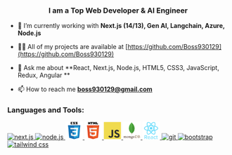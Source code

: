 <!--
**BhaveshKumarSharma/BhaveshkumarSharma** is a ✨ _special_ ✨ repository because its `README.md` (this file) appears on your GitHub profile.

Here are some ideas to get you started:

- 🔭 I’m currently working on ...
- 🌱 I’m currently learning ...
- 👯 I’m looking to collaborate on ...
- 🤔 I’m looking for help with ...
- 💬 Ask me about ...
- 📫 How to reach me: ...
- 😄 Pronouns: ...
- ⚡ Fun fact: ...
-->
<h3 align="center">I am a Top Web Developer & AI Engineer</h3>


- 🌱 I’m currently working with **Next.js (14/13), Gen AI, Langchain, Azure, Node.js**

- 👨‍💻 All of my projects are available at [https://github.com/Boss930129](https://github.com/Boss930129)

- 💬 Ask me about **React, Next.js, Node.js, HTML5, CSS3, JavaScript, Redux, Angular **

- 📫 How to reach me **boss930129@gmail.com**




<h3 align="left">Languages and Tools:</h3>
<p align="left">  
<a href="https://nextjs.org/" target="_blank" rel="noreferrer"><img src="https://curity.io/images/resources/tutorials/writing-clients/spa/next-js-oauth-agent.jpg" alt="next.js" width="80" height="40"/></a><a href="https://nodejs.org/en" target="_blank" rel="noreferrer"> <img src="https://e7.pngegg.com/pngimages/306/37/png-clipart-node-js-logo-node-js-javascript-web-application-express-js-computer-software-others-miscellaneous-text.png" alt="node.js" width="40" height="40"/> </a><a href="https://www.w3schools.com/css/" target="_blank" rel="noreferrer"><img src="https://raw.githubusercontent.com/devicons/devicon/master/icons/css3/css3-original-wordmark.svg" alt="css3" width="40" height="40"/> </a><a href="https://www.w3.org/html/" target="_blank" rel="noreferrer"> <img src="https://raw.githubusercontent.com/devicons/devicon/master/icons/html5/html5-original-wordmark.svg" alt="html5" width="40" height="40"/> </a> <a href="https://developer.mozilla.org/en-US/docs/Web/JavaScript" target="_blank" rel="noreferrer"> <img src="https://raw.githubusercontent.com/devicons/devicon/master/icons/javascript/javascript-original.svg" alt="javascript" width="40" height="40"/> </a> <a href="https://www.mongodb.com/" target="_blank" rel="noreferrer"> <img src="https://raw.githubusercontent.com/devicons/devicon/master/icons/mongodb/mongodb-original-wordmark.svg" alt="mongodb" width="40" height="40"/> </a> <a href="https://reactjs.org/" target="_blank" rel="noreferrer"> <img src="https://raw.githubusercontent.com/devicons/devicon/master/icons/react/react-original-wordmark.svg" alt="react" width="40" height="40"/> </a> <a href="https://git-scm.com/" target="_blank" rel="noreferrer"><img src="https://upload.wikimedia.org/wikipedia/commons/thumb/3/3f/Git_icon.svg/2048px-Git_icon.svg.png" alt="git" width="40" height="40"/>
<a href="https://getbootstrap.com/" target="_blank" rel="noreferrer"><img src="https://github.com/twbs.png" alt="bootstrap" width="40" height="40"/>
<a href="https://tailwindcss.com/" target="_blank" rel="noreferrer"><img src="https://cdn3d.iconscout.com/3d/free/thumb/free-tailwind-9294852-7577995.png?f=webp" alt="tailwind css" width="40" height="40"/>
</a>
</p>


